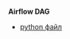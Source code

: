 **Airflow DAG**
 - [python файл](https://github.com/dmatwe/projects/blob/main/KARPOV_DE/airflow_csv_to_greenplum/d-matveev_2024.py)